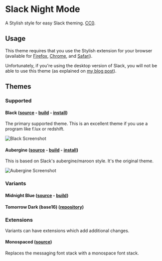 # Slack Night Mode
A Stylish style for easy Slack theming. [CC0](http://creativecommons.org/publicdomain/zero/1.0/).

## Usage

This theme requires that you use the Stylish extension for your browser (available for [Firefox](https://addons.mozilla.org/en-US/firefox/addon/stylish/), [Chrome](https://chrome.google.com/webstore/detail/stylish/fjnbnpbmkenffdnngjfgmeleoegfcffe), and [Safari](http://sobolev.us/stylish/)).

Unfortunately, if you're using the desktop version of Slack, you will not be able to use this theme (as explained on [my blog post](http://blog.lacour.me/making-slack-night-mode#toc_1)).

## Themes

### Supported

#### Black ([source](scss/main.scss) - [build](css/black.css) - [install](https://userstyles.org/styles/117475/slack-night-mode-black))

The primary supported theme. This is an excellent theme if you use a program like f.lux or redshift.

![Black Screenshot](https://df6a.https.cdn.softlayer.net/80DF6A/static.userstyles.org/style_screenshots/117475_after.png)

#### Aubergine ([source](scss/themes/_aubergine.scss) - [build](css/variants/aubergine.css) - [install](https://userstyles.org/styles/101971/slack-night-mode))

This is based on Slack's aubergine/maroon style. It's the original theme.

![Aubergine Screenshot](https://df6a.https.cdn.softlayer.net/80DF6A/static.userstyles.org/style_screenshots/101971_after.png)

### Variants

#### Midnight Blue ([source](scss/themes/_midnight-blue.scss) - [build](css/variants/midnight-blue.css))

#### Tomorrow Dark (base16) ([repository](https://github.com/danarnold/slack-night-mode))

### Extensions

Variants can have extensions which add additional changes.

#### Monospaced ([source](scss/themes/_monospaced.scss))

Replaces the messaging font stack with a monospace font stack.
